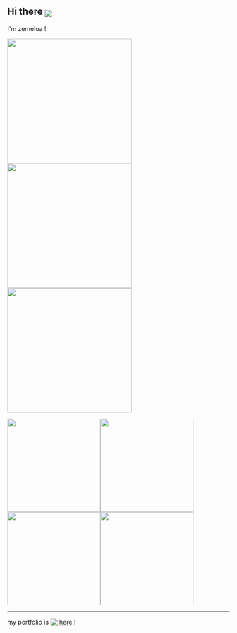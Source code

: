 ## Hi there <img style="vertical-align:bottom;" src="assets/paaa.svg">

I'm zemelua !

<p>
<img src="assets/card-react.svg" width="282px"><img src="assets/card-accessibility.svg" width="282px"><img src="assets/card-jtanka.svg" width="282px">
</p>

<p>
<img src="assets/mini-card-mc-modding.svg" width="211px" /><img src="assets/mini-card-hakutium.svg" width="211px" /><img src="assets/mini-card-nicomado.svg" width="211px" /><img src="assets/mini-card-sunihive.svg" width="211px" />
</p>

---
<p>
my portfolio is <img style="vertical-align:bottom;" src="assets/beeeeeeeam.svg" /> <a href="https://zemelua.github.io/portfolio/">here</a> !
</p>
